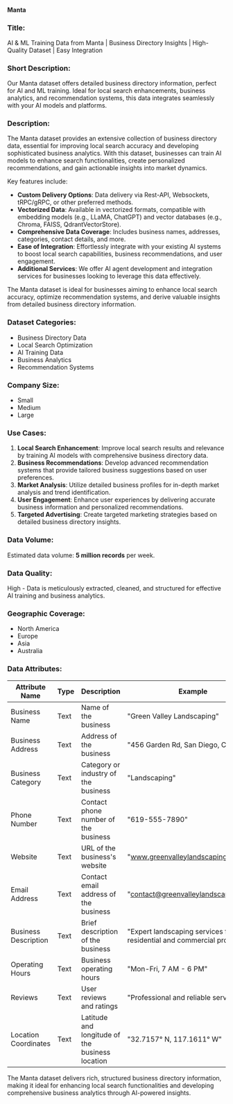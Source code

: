 #### Manta

### Title:
AI & ML Training Data from Manta | Business Directory Insights | High-Quality Dataset | Easy Integration

### Short Description:
Our Manta dataset offers detailed business directory information, perfect for AI and ML training. Ideal for local search enhancements, business analytics, and recommendation systems, this data integrates seamlessly with your AI models and platforms.

### Description:
The Manta dataset provides an extensive collection of business directory data, essential for improving local search accuracy and developing sophisticated business analytics. With this dataset, businesses can train AI models to enhance search functionalities, create personalized recommendations, and gain actionable insights into market dynamics.

Key features include:
- **Custom Delivery Options**: Data delivery via Rest-API, Websockets, tRPC/gRPC, or other preferred methods.
- **Vectorized Data**: Available in vectorized formats, compatible with embedding models (e.g., LLaMA, ChatGPT) and vector databases (e.g., Chroma, FAISS, QdrantVectorStore).
- **Comprehensive Data Coverage**: Includes business names, addresses, categories, contact details, and more.
- **Ease of Integration**: Effortlessly integrate with your existing AI systems to boost local search capabilities, business recommendations, and user engagement.
- **Additional Services**: We offer AI agent development and integration services for businesses looking to leverage this data effectively.

The Manta dataset is ideal for businesses aiming to enhance local search accuracy, optimize recommendation systems, and derive valuable insights from detailed business directory information.

### Dataset Categories:
- Business Directory Data
- Local Search Optimization
- AI Training Data
- Business Analytics
- Recommendation Systems

### Company Size:
- Small
- Medium
- Large

### Use Cases:
1. **Local Search Enhancement**: Improve local search results and relevance by training AI models with comprehensive business directory data.
2. **Business Recommendations**: Develop advanced recommendation systems that provide tailored business suggestions based on user preferences.
3. **Market Analysis**: Utilize detailed business profiles for in-depth market analysis and trend identification.
4. **User Engagement**: Enhance user experiences by delivering accurate business information and personalized recommendations.
5. **Targeted Advertising**: Create targeted marketing strategies based on detailed business directory insights.

### Data Volume:
Estimated data volume: **5 million records** per week.

### Data Quality:
High - Data is meticulously extracted, cleaned, and structured for effective AI training and business analytics.

### Geographic Coverage:
- North America
- Europe
- Asia
- Australia

### Data Attributes:

| Attribute Name          | Type    | Description                                         | Example                                    |
|-------------------------|---------|-----------------------------------------------------|--------------------------------------------|
| Business Name           | Text    | Name of the business                               | "Green Valley Landscaping"                 |
| Business Address        | Text    | Address of the business                            | "456 Garden Rd, San Diego, CA"             |
| Business Category       | Text    | Category or industry of the business                | "Landscaping"                              |
| Phone Number            | Text    | Contact phone number of the business               | "619-555-7890"                             |
| Website                 | Text    | URL of the business's website                      | "www.greenvalleylandscaping.com"           |
| Email Address           | Text    | Contact email address of the business              | "contact@greenvalleylandscaping.com"      |
| Business Description    | Text    | Brief description of the business                  | "Expert landscaping services for residential and commercial properties." |
| Operating Hours         | Text    | Business operating hours                           | "Mon-Fri, 7 AM - 6 PM"                     |
| Reviews                 | Text    | User reviews and ratings                           | "Professional and reliable service!"       |
| Location Coordinates    | Text    | Latitude and longitude of the business location    | "32.7157° N, 117.1611° W"                 |

The Manta dataset delivers rich, structured business directory information, making it ideal for enhancing local search functionalities and developing comprehensive business analytics through AI-powered insights.